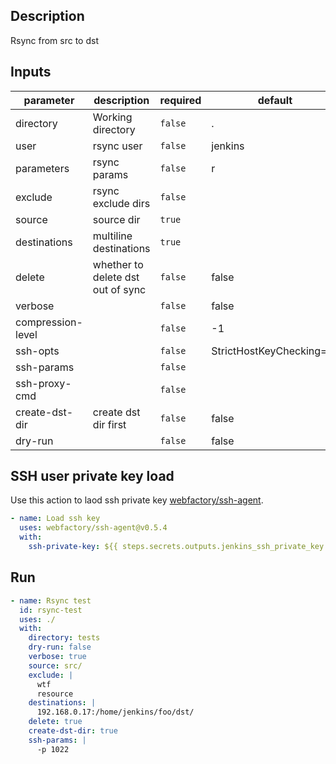 ## Description

Rsync from src to dst

## Inputs

| parameter         | description                       | required | default                  |
| ----------------- | --------------------------------- | -------- | ------------------------ |
| directory         | Working directory                 | `false`  | .                        |
| user              | rsync user                        | `false`  | jenkins                  |
| parameters        | rsync params                      | `false`  | r                        |
| exclude           | rsync exclude dirs                | `false`  |                          |
| source            | source dir                        | `true`   |                          |
| destinations      | multiline destinations            | `true`   |                          |
| delete            | whether to delete dst out of sync | `false`  | false                    |
| verbose           |                                   | `false`  | false                    |
| compression-level |                                   | `false`  | -1                       |
| ssh-opts          |                                   | `false`  | StrictHostKeyChecking=no |
| ssh-params        |                                   | `false`  |                          |
| ssh-proxy-cmd     |                                   | `false`  |                          |
| create-dst-dir    | create dst dir first              | `false`  | false                    |
| dry-run           |                                   | `false`  | false                    |

## SSH user private key load

Use this action to laod ssh private key [webfactory/ssh-agent](https://github.com/webfactory/ssh-agent).

```yaml
- name: Load ssh key
  uses: webfactory/ssh-agent@v0.5.4
  with:
    ssh-private-key: ${{ steps.secrets.outputs.jenkins_ssh_private_key }}
```

## Run

```yaml
- name: Rsync test
  id: rsync-test
  uses: ./
  with:
    directory: tests
    dry-run: false
    verbose: true
    source: src/
    exclude: |
      wtf
      resource
    destinations: |
      192.168.0.17:/home/jenkins/foo/dst/
    delete: true
    create-dst-dir: true
    ssh-params: |
      -p 1022
```
